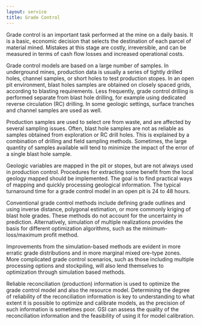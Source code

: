 ```yaml
---
layout: service
title: Grade Control
---
```


Grade control is an important task performed at the mine on a daily basis.  It is a basic, economic decision that selects the destination of each parcel of material mined.  Mistakes at this stage are costly, irreversible, and can be measured in terms of cash flow losses and increased operational costs.
 
Grade control models are based on a large number of samples.  In underground mines, production data is usually a series of tightly drilled holes, channel samples, or short holes to test production stopes.  In an open pit environment, blast holes samples are obtained on closely spaced grids, according to blasting requirements.  Less frequently, grade control drilling is performed separate from blast hole drilling, for example using dedicated reverse circulation (RC) drilling.  In some geologic settings, surface tranches and channel samples are used as well.
 
Production samples are used to select ore from waste, and are affected by several sampling issues.  Often, blast hole samples are not as reliable as samples obtained from exploration or RC drill holes.  This is explained by a combination of drilling and field sampling methods.  Sometimes, the large quantity of samples available will tend to minimize the impact of the error of a single blast hole sample.
 
Geologic variables are mapped in the pit or stopes, but are not always used in production control.  Procedures for extracting some benefit from the local geology mapped should be implemented.  The goal is to find practical ways of mapping and quickly processing geological information.  The typical turnaround time for a grade control model in an open pit is 24 to 48 hours.
 
Conventional grade control methods include defining grade outlines and using inverse distance, polygonal estimation, or more commonly kriging of blast hole grades.  These methods do not account for the uncertainty in prediction.  Alternatively, simulation of multiple realizations provides the basis for different optimization algorithms, such as the minimum-loss/maximum profit method.
 
Improvements from the simulation-based methods are evident in more erratic grade distributions and in more marginal mixed ore-type zones.  More complicated grade control scenarios, such as those including multiple processing options and stockpiling, will also lend themselves to optimization through simulation based methods.

Reliable reconciliation (production) information is used to optimize the grade control model and also the resource model. Determining the degree of reliability of the reconciliation information is key to understanding to what extent it is possible to optimize and calibrate models, as the precision of such information is sometimes poor. GSI can assess the quality of the reconciliation information and the feasibility of using it for model calibration.

